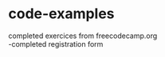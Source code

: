 # code-examples <br>
completed exercices from freecodecamp.org <br>
-completed registration form <br>